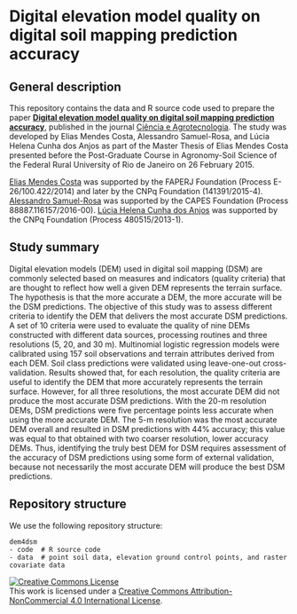 # Digital elevation model quality on digital soil mapping prediction accuracy

## General description

This repository contains the data and R source code used to prepare the paper [__Digital elevation model quality on digital soil mapping prediction accuracy__][paper], published in the journal [Ciência e Agrotecnologia][cagro]. The study was developed by Elias Mendes Costa, Alessandro Samuel-Rosa, and Lúcia Helena Cunha dos Anjos as part of the Master Thesis of Elias Mendes Costa presented before the Post-Graduate Course in Agronomy-Soil Science of the Federal Rural University of Rio de Janeiro on 26 February 2015.

[paper]: http://dx.doi.org/10.1590/1413-70542018426027418
[cagro]: http://www.scielo.br/scielo.php?script=sci_serial&pid=1413-7054&lng=en&nrm=iso

[Elias Mendes Costa](https://www.researchgate.net/profile/Elias_Costa6) was supported by the FAPERJ Foundation
(Process E-26/100.422/2014) and later by the CNPq Foundation (141391/2015-4).
[Alessandro Samuel-Rosa](https://www.researchgate.net/profile/Alessandro_Samuel-Rosa) was supported by the 
CAPES Foundation (Process 88887.116157/2016-00).
[Lúcia Helena Cunha dos Anjos](https://www.researchgate.net/profile/Lucia_Anjos) was supported by the CNPq
Foundation (Process 480515/2013-1).

## Study summary

Digital elevation models (DEM) used in digital soil mapping (DSM) are commonly selected based on measures and indicators (quality criteria) that are thought to reflect how well a given DEM represents the terrain surface. The hypothesis is that the more accurate a DEM, the more accurate will be the DSM predictions. The objective of this study was to assess different criteria to identify the DEM that delivers the most accurate DSM predictions. A set of 10 criteria were used to evaluate the quality of nine DEMs constructed with different data sources, processing routines and three resolutions (5, 20, and 30 m). Multinomial logistic regression models were calibrated using 157 soil observations and terrain attributes derived from each DEM. Soil class predictions were validated using leave-one-out cross-validation. Results showed that, for each resolution, the quality criteria are useful to identify the DEM that more accurately represents the terrain surface. However, for all three resolutions, the most accurate DEM did not produce the most accurate DSM predictions. With the 20-m resolution DEMs, DSM predictions were five percentage points less accurate when using the more accurate DEM. The 5-m resolution was the most accurate DEM overall and resulted in DSM predictions with 44% accuracy; this value was equal to that obtained with two coarser resolution, lower accuracy DEMs. Thus, identifying the truly best DEM for DSM requires assessment of the accuracy of DSM predictions using some form of external validation, because not necessarily the most accurate DEM will produce the best DSM predictions.

## Repository structure

We use the following repository structure:

    dem4dsm
    - code  # R source code
    - data  # point soil data, elevation ground control points, and raster covariate data

<a rel="license" href="http://creativecommons.org/licenses/by-nc/4.0/"><img alt="Creative Commons License" style="border-width:0" src="https://i.creativecommons.org/l/by-nc/4.0/88x31.png" /></a><br />This work is licensed under a <a rel="license" href="http://creativecommons.org/licenses/by-nc/4.0/">Creative Commons Attribution-NonCommercial 4.0 International License</a>.
